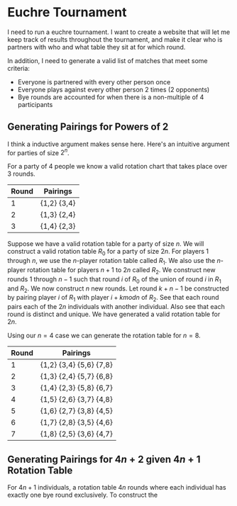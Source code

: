 # Euchre Tournament

I need to run a euchre tournament. I want to create a website that will let me keep track of results throughout the tournament, and make it clear who is partners with who and what table they sit at for which round.

In addition, I need to generate a valid list of matches that meet some criteria:

* Everyone is partnered with every other person once
* Everyone plays against every other person 2 times (2 opponents)
* Bye rounds are accounted for when there is a non-multiple of 4 participants

## Generating Pairings for Powers of 2

I think a inductive argument makes sense here.  Here's an intuitive argument for parties of size $2^n$.

For a party of 4 people we know a valid rotation chart that takes place over 3 rounds.

| Round | Pairings |
| --- | --- |
| 1 | {1,2} {3,4} |
| 2 | {1,3} {2,4} |
| 3 | {1,4} {2,3} |

Suppose we have a valid rotation table for a party of size $n$.  We will construct a valid rotation table $R_0$ for a party of size $2n$.  For players 1 through $n$, we use the $n$-player rotation table called $R_1$.  We also use the $n$-player rotation table for players $n+1$ to $2n$ called $R_2$.  We construct new rounds 1 through $n-1$ such that round $i$ of $R_0$ of the union of round $i$ in $R_1$ and $R_2$.  We now construct $n$ new rounds.  Let round $k+n-1$ be constructed by pairing player $i$ of $R_1$ with player $i+k mod n$ of $R_2$.  See that each round pairs each of the $2n$ individuals with another individual.  Also see that each round is distinct and unique.  We have generated a valid rotation table for $2n$.

Using our $n=4$ case we can generate the rotation table for $n=8$.

| Round | Pairings |
| --- | --- |
| 1 | {1,2} {3,4} {5,6} {7,8} |
| 2 | {1,3} {2,4} {5,7} {6,8} |
| 3 | {1,4} {2,3} {5,8} {6,7} |
| 4 | {1,5} {2,6} {3,7} {4,8} |
| 5 | {1,6} {2,7} {3,8} {4,5} |
| 6 | {1,7} {2,8} {3,5} {4,6} |
| 7 | {1,8} {2,5} {3,6} {4,7} |

## Generating Pairings for $4n+2$ given $4n+1$ Rotation Table

For $4n+1$ individuals, a rotation table $4n$ rounds where each individual has exactly one bye round exclusively.  To construct the 
